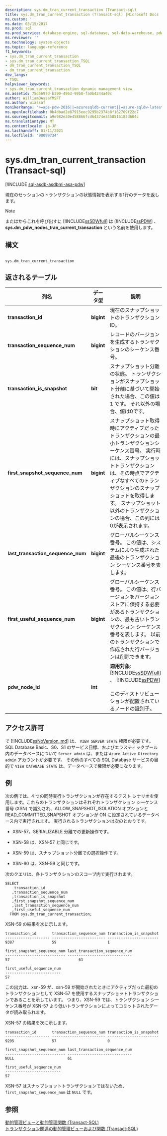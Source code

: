 ```yaml
---
description: sys.dm_tran_current_transaction (Transact-sql)
title: sys.dm_tran_current_transaction (Transact-sql) |Microsoft Docs
ms.custom: ''
ms.date: 03/15/2017
ms.prod: sql
ms.prod_service: database-engine, sql-database, sql-data-warehouse, pdw
ms.reviewer: ''
ms.technology: system-objects
ms.topic: language-reference
f1_keywords:
- sys.dm_tran_current_transaction
- sys.dm_tran_current_transaction_TSQL
- dm_tran_current_transaction_TSQL
- dm_tran_current_transaction
dev_langs:
- TSQL
helpviewer_keywords:
- sys.dm_tran_current_transaction dynamic management view
ms.assetid: 75d5697d-b390-4963-99b8-fa0b4244a40c
author: WilliamDAssafMSFT
ms.author: wiassaf
monikerRange: '>=aps-pdw-2016||=azuresqldb-current||=azure-sqldw-latest||>=sql-server-2016||>=sql-server-linux-2017||=azuresqldb-mi-current'
ms.openlocfilehash: 0b4dbad2e87915eec9295b2374b8f162709f22d7
ms.sourcegitcommit: a9e982e30e458866fcd64374e3458516182d604c
ms.translationtype: MT
ms.contentlocale: ja-JP
ms.lasthandoff: 01/11/2021
ms.locfileid: "98099734"
---
```

# <a name="sysdm_tran_current_transaction-transact-sql"></a>sys.dm_tran_current_transaction (Transact-sql)
[!INCLUDE [sql-asdb-asdbmi-asa-pdw](../../includes/applies-to-version/sql-asdb-asdbmi-asa-pdw.md)]

  現在のセッションのトランザクションの状態情報を表示する1行のデータを返します。  
  
> [!NOTE]  
>  またはからこれを呼び出すに [!INCLUDE[ssSDWfull](../../includes/sssdwfull-md.md)] は [!INCLUDE[ssPDW](../../includes/sspdw-md.md)] 、 **sys.dm_pdw_nodes_tran_current_transaction** という名前を使用します。  
  
## <a name="syntax"></a>構文  
  
```  
  
sys.dm_tran_current_transaction  
```  
  
## <a name="table-returned"></a>返されるテーブル  
  
|列名|データ型|説明|  
|-----------------|---------------|-----------------|  
|**transaction_id**|**bigint**|現在のスナップショットのトランザクション ID。|  
|**transaction_sequence_num**|**bigint**|レコードのバージョンを生成するトランザクションのシーケンス番号。|  
|**transaction_is_snapshot**|**bit**|スナップショット分離の状態。 トランザクションがスナップショット分離に基づいて開始された場合、この値は 1 です。 それ以外の場合、値は0です。|  
|**first_snapshot_sequence_num**|**bigint**|スナップショット取得時にアクティブだったトランザクションの最小トランザクションシーケンス番号。 実行時には、スナップショットトランザクションは、その時点でアクティブなすべてのトランザクションのスナップショットを取得します。 スナップショット以外のトランザクションの場合、この列には0が表示されます。|  
|**last_transaction_sequence_num**|**bigint**|グローバルシーケンス番号。 この値は、システムにより生成された最後のトランザクション シーケンス番号を表します。|  
|**first_useful_sequence_num**|**bigint**|グローバルシーケンス番号。 この値は、行バージョンをバージョン ストアに保持する必要があるトランザクションの、最も古いトランザクション シーケンス番号を表します。 以前のトランザクションで作成された行バージョンは削除できます。|  
|**pdw_node_id**|**int**|**適用対象**: [!INCLUDE[ssSDWfull](../../includes/sssdwfull-md.md)] 、 [!INCLUDE[ssPDW](../../includes/sspdw-md.md)]<br /><br /> このディストリビューションが配置されているノードの識別子。|  
  
## <a name="permissions"></a>アクセス許可

で [!INCLUDE[ssNoVersion_md](../../includes/ssnoversion-md.md)] は、 `VIEW SERVER STATE` 権限が必要です。   
SQL Database Basic、S0、S1 のサービス目標、およびエラスティックプール内のデータベースについて `Server admin` は、または `Azure Active Directory admin` アカウントが必要です。 その他のすべての SQL Database サービスの目的で `VIEW DATABASE STATE` は、データベースで権限が必要になります。   
  
## <a name="examples"></a>例  
 次の例では、4 つの同時実行トランザクションが存在するテスト シナリオを使用します。これらのトランザクションはそれぞれトランザクション シーケンス番号 (XSN) で識別され、ALLOW_SNAPSHOT_ISOLATION オプションと READ_COMMITTED_SNAPSHOT オプションが ON に設定されているデータベース内で実行されます。 実行されるトランザクションは次のとおりです。  
  
-   XSN-57。SERIALIZABLE 分離での更新操作です。  
  
-   XSN-58 は、XSN-57 と同じです。  
  
-   XSN-59 は、スナップショット分離での選択操作です。  
  
-   XSN-60 は、XSN-59 と同じです。  
  
 次のクエリは、各トランザクションのスコープ内で実行されます。  
  
```  
SELECT   
    transaction_id  
   ,transaction_sequence_num  
   ,transaction_is_snapshot  
   ,first_snapshot_sequence_num  
   ,last_transaction_sequence_num  
   ,first_useful_sequence_num  
  FROM sys.dm_tran_current_transaction;  
```  
  
 XSN-59 の結果を次に示します。  
  
```  
transaction_id       transaction_sequence_num transaction_is_snapshot  
-------------------- ------------------------ -----------------------  
9387                 59                       1                         
  
first_snapshot_sequence_num last_transaction_sequence_num  
--------------------------- -----------------------------  
57                               61                        
  
first_useful_sequence_num  
-------------------------  
57  
```  
  
 この出力は、xsn-59 が、xsn-59 が開始されたときにアクティブだった最初のトランザクションとして XSN-57 を使用するスナップショットトランザクションであることを示しています。 つまり、XSN-59 では、トランザクション シーケンス番号が XSN-57 より低いトランザクションによってコミットされたデータが読み取られます。  
  
 XSN-57 の結果を次に示します。  
  
```  
transaction_id       transaction_sequence_num transaction_is_snapshot  
-------------------- ------------------------ -----------------------  
9295                 57                       0  
  
first_snapshot_sequence_num last_transaction_sequence_num  
--------------------------- -----------------------------  
NULL                        61  
  
first_useful_sequence_num  
-------------------------  
57  
```  
  
 XSN-57 はスナップショットトランザクションではないため、 `first_snapshot_sequence_num` は `NULL` です。  
  
## <a name="see-also"></a>参照  
 [動的管理ビューと動的管理関数 &#40;Transact-SQL&#41;](~/relational-databases/system-dynamic-management-views/system-dynamic-management-views.md)   
 [トランザクション関連の動的管理ビューおよび関数 &#40;Transact-SQL&#41;](../../relational-databases/system-dynamic-management-views/transaction-related-dynamic-management-views-and-functions-transact-sql.md)  
  
  


